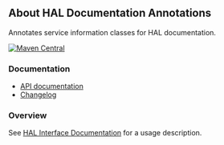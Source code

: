 ## About HAL Documentation Annotations

Annotates service information classes for HAL documentation.

[![Maven Central](https://maven-badges.herokuapp.com/maven-central/io.wcm.caravan/io.wcm.caravan.hal.docs-annotations/badge.svg)](https://maven-badges.herokuapp.com/maven-central/io.wcm.caravan/io.wcm.caravan.hal.docs-annotations)


### Documentation

* [API documentation][apidocs]
* [Changelog][changelog]


### Overview

See [HAL Interface Documentation][hal-docs] for a usage description.


[apidocs]: apidocs/
[changelog]: changes-report.html
[hal-docs]: http://caravan.wcm.io/hal/docs/
